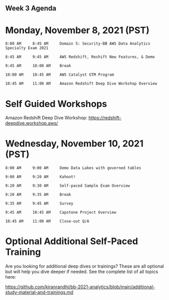 ## Week 3 Agenda


# Monday, November 8, 2021 (PST)

	8:00 AM		8:45 AM		Domain 5: Security-BB AWS Data Analytics Specialty Exam 2021
	
	8:45 AM		9:45 AM		AWS Redshift, Reshift New Features, & Demo
	
	9:45 AM		10:00 AM	Break
	
	10:00 AM	10:45 AM	AWS Catalyst GTM Program
	
	10:45 AM	11:00 AM	Amazon Redshift Deep Dive Workshop Overview

 

# Self Guided Workshops

Amazon Redshift Deep Dive Workshop: https://redshift-deepdive.workshop.aws/




# Wednesday, November 10, 2021	(PST)

	8:00 AM		9:00 AM		Demo Data Lakes with governed tables
	
	9:00 AM		9:20 AM		Kahoot!	
	
	9:20 AM		9:30 AM		Self-paced Sample Exam Overview
	
	9:20 AM		9:35 AM		Break
	
	9:35 AM		9:45 AM		Survey
	
	9:45 AM		10:45 AM	Capstone Project Overview

	10:45 AM	11:00 AM	Close-out Q/A
 




# Optional Additional Self-Paced Training

Are you looking for additional deep dives or trainings? These are all optional but will help you dive deeper if needed.
See the complete list of all topics here: 

https://github.com/kiranrandhi/bb-2021-analytics/blob/main/additional-study-material-and-trainings.md
